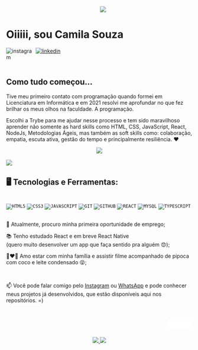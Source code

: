 
<img align="right" width="250px" style="margin-top:-20px" src="https://github.com/camilapdsilva/camilapdsilva/blob/1f8e16fd3657474fcce0be804a6e82d3c213afe5/MilaFace_cropped-removebg-preview.png">

<div dsplay="inline-block">
 
 <h1 align="left" color="#F7D6C3">Oiiiii, sou Camila Souza</h1>
 <a href="https://www.instagram.com/milinhaps27/">
    <img align="left" width="80px" src="https://i.ibb.co/qkGSp1D/instagram.png" alt="instagram" style="vertical-align:top;">
  </a> 
  <a href="https://www.linkedin.com/in/camilapdsilva/">
    <img width="80px" src="https://i.ibb.co/RyZx12b/linkedin.png" alt="linkedin" style="vertical-align:top;">
  </a>
</div>

</br>
</br>


## Como tudo começou...

Tive meu primeiro contato com programação quando formei em Licenciatura em Informática e em 2021 resolvi me aprofundar no que fez brilhar os meus olhos na faculdade. A programação. 

Escolhi a Trybe para me ajudar nesse processo e tem sido maravilhoso aprender não somente as hard skills como HTML, CSS, JavaScript, React, NodeJs, Metodologias Ágeis, mas também as soft skills como: colaboração, empatia, escuta ativa, gestão do tempo e principalmente resiliência. ❤

<p align="center">
  <img src="https://super.abril.com.br/wp-content/uploads/2016/09/super_imggato_digitando_0.gif" width="350">
</p>

<img width="300px" align="left" src="https://github.com/camilapdsilva/camilapdsilva/blob/a6bb08447af001530c9963d7cc979f2b8c04444f/Milabod-removebg-preview(1).png">
</br>

## 🖥️ Tecnologias e Ferramentas:
</br>
<code><img width="40px" src="https://cdn.jsdelivr.net/gh/devicons/devicon/icons/html5/html5-original-wordmark.svg" title = "HTML5"/></code>
<code><img width="40px" src="https://cdn.jsdelivr.net/gh/devicons/devicon/icons/css3/css3-original-wordmark.svg" title = "CSS3"/></code>
<code><img width="40px" src="https://cdn.jsdelivr.net/gh/devicons/devicon/icons/javascript/javascript-original.svg" title = "JAVASCRIPT"/></code>
<code><img width="40px" src="https://cdn.jsdelivr.net/gh/devicons/devicon/icons/git/git-original.svg" title = "GIT"/></code>
<code><img width="40px" src="https://cdn.jsdelivr.net/gh/devicons/devicon/icons/github/github-original.svg" title = "GITHUB"/></code>
<code><img width="40px" src="https://cdn.jsdelivr.net/gh/devicons/devicon/icons/react/react-original.svg" title = "REACT"/></code>
<code><img width="40px" src="https://cdn.jsdelivr.net/gh/devicons/devicon/icons/mysql/mysql-original.svg" title = "MYSQL"/></code>
<code><img width="40px" src="https://cdn.jsdelivr.net/gh/devicons/devicon/icons/typescript/typescript-original.svg" title = "TYPESCRIPT"/></code>

</br>
</br>
<div display="inline-block">
 <p align="left">🤿 Atualmente, procuro minha primeira oportunidade de emprego;</p>
 <p align="left">📚 Tenho estudado React e em breve React Native</br>(quero muito desenvolver um app que faça sentido pra alguém 😍);</p>
 <p align="left">👩‍❤️‍👨 Amo estar com minha família e assistir filme acompanhado de pipoca com coco e leite condensado 😝;</p>
</div>

</br>

📫 Você pode falar comigo pelo [Instagram](https://www.instagram.com/milinhaps27/) ou [WhatsApp](https://contate.me/camilapdssouza) e pode conhecer meus projetos já desenvolvidos, que estão disponíveis aqui nos repositórios. =)

</br>

<a href="https://www.instagram.com/milinhaps27/" target="_blank"><img align="right" alt="Instagram" width="22px" src="https://github.com/Aakarsh-B/trying-repos/blob/master/insta.svg" />
<a href="https://www.linkedin.com/in/camilapdsilva/" target="_blank"><img align="right" alt="LinkedIn" width="22px" src="https://github.com/Aakarsh-B/trying-repos/blob/master/linkedin.svg" />
<a href="https://portfolio-camilapdsilva.vercel.app/" target="_blank"><img align="right" alt="Blog" width="22px" src="https://github.com/Aakarsh-B/trying-repos/blob/master/dev-badge.svg" /></a>
</br>
##
<p align="center">
<a href="https://github.com/camilapdsilva">
  <img height="180em" src="https://github-readme-stats-eight-theta.vercel.app/api?username=camilapdsilva&show_icons=true&theme=algolia&include_all_commits=true&count_private=true"/>
  <img height="180em" src="https://github-readme-stats-eight-theta.vercel.app/api/top-langs/?username=camilapdsilva&layout=compact&langs_count=8&theme=algolia"/>
</a>
</p>

